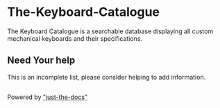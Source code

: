 # The-Keyboard-Catalogue

The Keyboard Catalogue is a searchable database displaying all custom mechanical
keyboards and their specifications.

##

## Need Your help

This is an incomplete list, please consider helping to add information.

##
Powered by ["just-the-docs"](https://pmarsceill.github.io/just-the-docs/)
